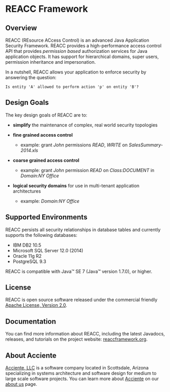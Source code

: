 REACC Framework
===============

## Overview
REACC (REsource ACcess Control) is an advanced Java Application Security Framework. REACC provides a high-performance access control API that provides _permission based_ authorization services for Java application objects.
It has support for hierarchical domains, super users, permission inheritance and impersonation.

In a nutshell, REACC allows your application to enforce security by answering the question:

    Is entity 'A' allowed to perform action 'p' on entity 'B'?

## Design Goals
The key design goals of REACC are to:

- **simplify** the maintenance of complex, real world security topologies

- **fine grained access control** 
	+ example: grant _John_ permissions _READ_, _WRITE_ on _SalesSummary-2014.xls_

- **coarse grained access control**
	+ example: grant _John_ permission _READ_ on _Class:DOCUMENT_ in _Domain:NY Office_

- **logical security domains** for use in multi-tenant application architectures
	+ example: _Domain:NY Office_


## Supported Environments
REACC persists all security relationships in database tables and currently supports the following databases:

- IBM DB2 10.5
- Microsoft SQL Server 12.0 (2014)
- Oracle 11g R2
- PostgreSQL 9.3

REACC is compatible with Java&#8482; SE 7 (Java&#8482; version 1.7.0), or higher.

## License
REACC is open source software released under the commercial friendly [Apache License, Version 2.0](http://www.apache.org/licenses/LICENSE-2.0).

## Documentation
You can find more information about REACC, including the latest Javadocs, releases, and tutorials on the project website:
[reaccframework.org](http://reaccframework.org).

## About Acciente
[Acciente, LLC](http://www.acciente.com) is a software company located in Scottsdale, Arizona specializing in systems architecture and software design for medium to large scale software projects.
You can learn more about [Acciente](http://www.acciente.com) on our [about us](http://www.acciente.com/index.php?cid=about) page.

